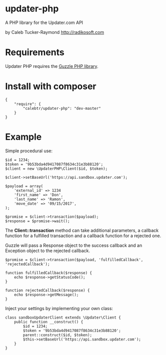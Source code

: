 # updater-php
A PHP library for the Updater.com API

by Caleb Tucker-Raymond http://radikosoft.com

# Requirements

Updater PHP requires the [Guzzle PHP library](https://github.com/guzzle/guzzle). 

# Install with composer

    {
        "require": {
            "calebtr/updater-php": "dev-master"
        }
    }

# Example

Simple procedural use:

    $id = 1234;
    $token = '9b53bda4d9417087f8634c31e3b88120';
    $client = new \UpdaterPHP\Client($id, $token);
    
    $client->setBaseUrl('https://api.sandbox.updater.com');
    
    $payload = array( 
        'external_id' => 1234
        'first_name' => 'Don',
        'last_name' => 'Ramon',
        'move_date' => '09/15/2017',
    );
    
    $promise = $client->transaction($payload);
    $response = $promise->wait();
    
    
The **Client::transaction** method can take additional parameters, a callback function for a fulfilled transaction and a callback function for a rejected one. 

Guzzle will pass a Response object to the success callback and an Exception object to the rejected callback.

    $promise = $client->transaction($payload, 'fulfilledCallback', 'rejectedCallback');
    
    function fulfilledCallback($response) {
        echo $response->getStatusCode();
    }
    
    function rejectedCallback($response) {
        echo $response->getMessage();
    }
       
Inject your settings by implementing your own class: 

    class sandboxUpdaterClient extends \Updater\Client {
        public function __construct() {
            $id = 1234;
            $token = '9b53bda4d9417087f8634c31e3b88120';
            parent::construct($id, $token);
            $this->setBaseUrl('https://api.sandbox.updater.com');
        }
    }
    
